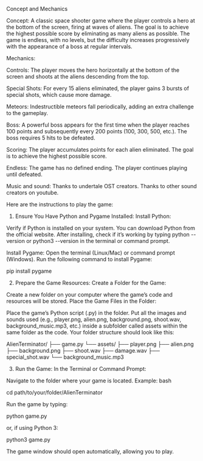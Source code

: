 Concept and Mechanics

Concept: A classic space shooter game where the player controls a hero at the bottom of the screen, firing at waves of aliens. The goal is to achieve the highest possible score by eliminating as many aliens as possible. The game is endless, with no levels, but the difficulty increases progressively with the appearance of a boss at regular intervals.

Mechanics:

Controls: The player moves the hero horizontally at the bottom of the screen and shoots at the aliens descending from the top.

Special Shots: For every 15 aliens eliminated, the player gains 3 bursts of special shots, which cause more damage.

Meteors: Indestructible meteors fall periodically, adding an extra challenge to the gameplay.

Boss: A powerful boss appears for the first time when the player reaches 100 points and subsequently every 200 points (100, 300, 500, etc.). The boss requires 5 hits to be defeated.

Scoring: The player accumulates points for each alien eliminated. The goal is to achieve the highest possible score.

Endless: The game has no defined ending. The player continues playing until defeated.

Music and sound: 
Thanks to undertale OST creators.
Thanks to other sound creators on youtube.


Here are the instructions to play the game:

1. Ensure You Have Python and Pygame Installed:
Install Python:

Verify if Python is installed on your system. You can download Python from the official website.
After installing, check if it’s working by typing python --version or python3 --version in the terminal or command prompt.

Install Pygame:
Open the terminal (Linux/Mac) or command prompt (Windows).
Run the following command to install Pygame:

pip install pygame

2. Prepare the Game Resources:
Create a Folder for the Game:

Create a new folder on your computer where the game’s code and resources will be stored.
Place the Game Files in the Folder:

Place the game’s Python script (.py) in the folder.
Put all the images and sounds used (e.g., player.png, alien.png, background.png, shoot.wav, background_music.mp3, etc.) inside a subfolder called assets within the same folder as the code.
Your folder structure should look like this:

AlienTerminator/
├── game.py
└── assets/
    ├── player.png
    ├── alien.png
    ├── background.png
    ├── shoot.wav
    ├── damage.wav
    ├── special_shot.wav
    └── background_music.mp3

3. Run the Game:
In the Terminal or Command Prompt:

Navigate to the folder where your game is located. Example:
bash

cd path/to/your/folder/AlienTerminator

Run the game by typing:

python game.py

or, if using Python 3:

python3 game.py

The game window should open automatically, allowing you to play.



